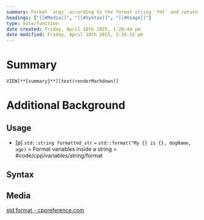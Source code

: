 ```yaml
---
summary: Format `args` according to the format string `fmt` and return the result as a string. Since C++ 20.
headings: ["[[#Media]]", "[[#Syntax]]", "[[#Usage]]"]
type: note/function
date created: Friday, April 18th 2025, 1:20:44 pm
date modified: Friday, April 18th 2025, 1:26:32 pm
---
```

# Summary
`VIEW[**{summary}**][text(renderMarkdown)]`

# Additional Background
## Usage
- [p] `std::string formatted_str` `=` `std::format("My {} is {}, dogName, age)` = Format variables inside a string = #code/cpp/variables/string/format
<!--ID: 1751434091597-->


## Syntax
## Media
[std  format - cppreference.com](https://en.cppreference.com/w/cpp/utility/format/format)
